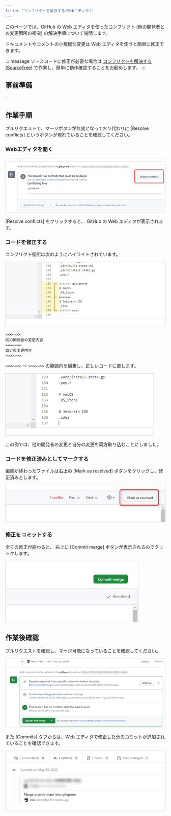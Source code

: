```yaml
---
title: "コンフリクトを解決する(Webエディタ)"
---
```


このページでは、GitHub の Web エディタを使ったコンフリクト (他の開発者との変更箇所の衝突) の解決手順について説明します。

ドキュメントやコメントの小規模な変更は Web エディタを使うと簡単に修正できます。

::: message
ソースコードに修正が必要な場合は [コンフリクトを解決する(SourceTree)](developer-fix-conflict) で作業し、簡単に動作確認することをお勧めします。
:::

## 事前準備

\-

## 作業手順

プルリクエストで、マージボタンが無効となっており代わりに [Resolve conflicts] というボタンが現れていることを確認してください。

### Webエディタを開く

![](/images/github-team-workflows/developer-fix-conflict-web-1.png)

[Resolve conflicts] をクリックすると、 GitHub の Web エディタが表示されます。

### コードを修正する

コンフリクト個所は次のようにハイライトされています。

![](/images/github-team-workflows/developer-fix-conflict-web-2.png)

```
<<<<<<<
別の開発者の変更内容
=======
自分の変更内容
>>>>>>>
```

`<<<<<<<` ～ `>>>>>>>` の範囲内を編集し、正しいコードに直します。

![](/images/github-team-workflows/developer-fix-conflict-web-3.png)

この例では、他の開発者の変更と自分の変更を両方取り込むことにしました。

### コードを修正済みとしてマークする

編集が終わったファイルは右上の [Mark as resolved] ボタンをクリックし、修正済みとします。

![](/images/github-team-workflows/developer-fix-conflict-web-4.png)

### 修正をコミットする

全ての修正が終わると、 右上に [Commit merge] ボタンが表示されるのでクリックします。

![](/images/github-team-workflows/developer-fix-conflict-web-5.png)


## 作業後確認

プルリクエストを確認し、マージ可能になっていることを確認してください。

![](/images/github-team-workflows/developer-fix-conflict-web-6.png)

また [Commits] タブからは、Web エディタで修正した分のコミットが追加されていることを確認できます。

![](/images/github-team-workflows/developer-fix-conflict-web-7.png)




